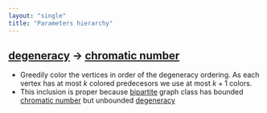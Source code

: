 ```yaml
---
layout: "single"
title: "Parameters hierarchy"
---
```

<!--this is a generated file-->

## [degeneracy](../m2q96O) → [chromatic number](../MB1Sr1)
* Greedily color the vertices in order of the degeneracy ordering. As each vertex has at most $k$ colored predecesors we use at most $k+1$ colors.
* This inclusion is proper because [bipartite](#cLHJkW) graph class has bounded [chromatic number](../MB1Sr1) but unbounded [degeneracy](../m2q96O)
